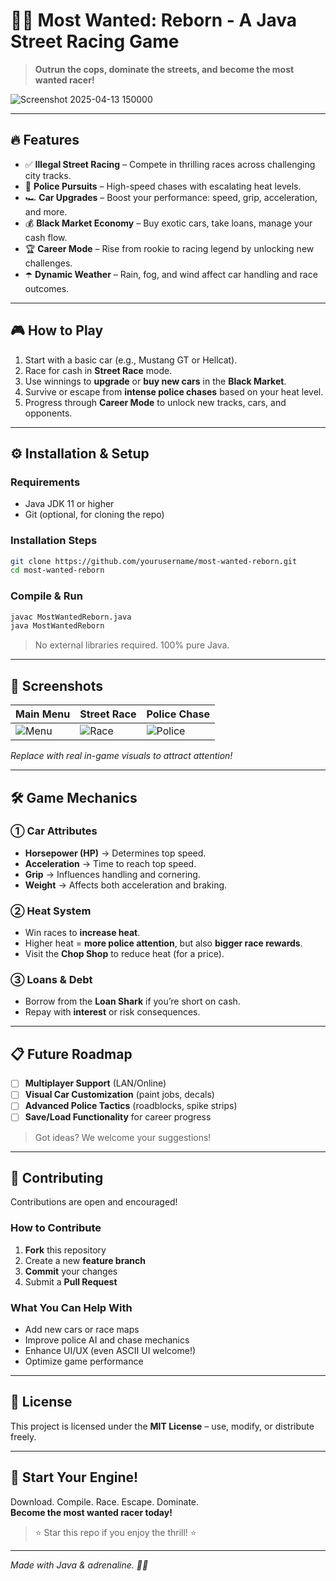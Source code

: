 # 🚗🚨 **Most Wanted: Reborn** - A Java Street Racing Game

> **Outrun the cops, dominate the streets, and become the most wanted racer!**

![Screenshot 2025-04-13 150000](https://github.com/user-attachments/assets/50696786-5bba-410d-a4cc-13c660504acf)


---

## 🔥 Features

- ✅ **Illegal Street Racing** – Compete in thrilling races across challenging city tracks.
- 🚖 **Police Pursuits** – High-speed chases with escalating heat levels.
- 🏎️ **Car Upgrades** – Boost your performance: speed, grip, acceleration, and more.
- 💰 **Black Market Economy** – Buy exotic cars, take loans, manage your cash flow.
- 🏆 **Career Mode** – Rise from rookie to racing legend by unlocking new challenges.
- ☂️ **Dynamic Weather** – Rain, fog, and wind affect car handling and race outcomes.

---

## 🎮 How to Play

1. Start with a basic car (e.g., Mustang GT or Hellcat).
2. Race for cash in **Street Race** mode.
3. Use winnings to **upgrade** or **buy new cars** in the **Black Market**.
4. Survive or escape from **intense police chases** based on your heat level.
5. Progress through **Career Mode** to unlock new tracks, cars, and opponents.

---

## ⚙️ Installation & Setup

### Requirements
- Java JDK 11 or higher
- Git (optional, for cloning the repo)

### Installation Steps
```bash
git clone https://github.com/yourusername/most-wanted-reborn.git
cd most-wanted-reborn
```

### Compile & Run
```bash
javac MostWantedReborn.java
java MostWantedReborn
```

> No external libraries required. 100% pure Java.

---

## 📸 Screenshots

| Main Menu | Street Race | Police Chase |
|-----------|-------------|---------------|
| ![Menu](https://i.imgur.com/abc123.png) | ![Race](https://i.imgur.com/def456.png) | ![Police](https://i.imgur.com/ghi789.png) |

*Replace with real in-game visuals to attract attention!*

---

## 🛠️ Game Mechanics

### ① Car Attributes
- **Horsepower (HP)** → Determines top speed.
- **Acceleration** → Time to reach top speed.
- **Grip** → Influences handling and cornering.
- **Weight** → Affects both acceleration and braking.

### ② Heat System
- Win races to **increase heat**.
- Higher heat = **more police attention**, but also **bigger race rewards**.
- Visit the **Chop Shop** to reduce heat (for a price).

### ③ Loans & Debt
- Borrow from the **Loan Shark** if you’re short on cash.
- Repay with **interest** or risk consequences.

---

## 📋 Future Roadmap

- [ ] **Multiplayer Support** (LAN/Online)
- [ ] **Visual Car Customization** (paint jobs, decals)
- [ ] **Advanced Police Tactics** (roadblocks, spike strips)
- [ ] **Save/Load Functionality** for career progress

> Got ideas? We welcome your suggestions!

---

## 🤝 Contributing

Contributions are open and encouraged!

### How to Contribute
1. **Fork** this repository
2. Create a new **feature branch**
3. **Commit** your changes
4. Submit a **Pull Request**

### What You Can Help With
- Add new cars or race maps
- Improve police AI and chase mechanics
- Enhance UI/UX (even ASCII UI welcome!)
- Optimize game performance

---

## 📄 License

This project is licensed under the **MIT License** – use, modify, or distribute freely.

---

## 🚀 Start Your Engine!

Download. Compile. Race. Escape. Dominate.  
**Become the most wanted racer today!**

> ⭐ Star this repo if you enjoy the thrill! ⭐

---

*Made with Java & adrenaline. 🏁🚌*

